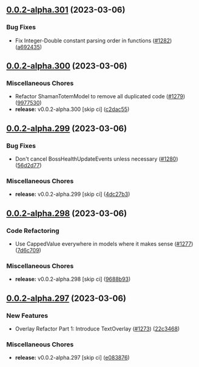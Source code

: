 ## [0.0.2-alpha.301](https://github.com/Wynntils/Artemis/compare/v0.0.2-alpha.300...v0.0.2-alpha.301) (2023-03-06)


### Bug Fixes

* Fix Integer-Double constant parsing order in functions ([#1282](https://github.com/Wynntils/Artemis/issues/1282)) ([a692435](https://github.com/Wynntils/Artemis/commit/a692435c649737ed58d033e740ed207d9a8763ca))

## [0.0.2-alpha.300](https://github.com/Wynntils/Artemis/compare/v0.0.2-alpha.299...v0.0.2-alpha.300) (2023-03-06)


### Miscellaneous Chores

* Refactor ShamanTotemModel to remove all duplicated code ([#1279](https://github.com/Wynntils/Artemis/issues/1279)) ([9977530](https://github.com/Wynntils/Artemis/commit/9977530acde21ce0a00f758f96fc72eac976e115))
* **release:** v0.0.2-alpha.300 [skip ci] ([c2dac55](https://github.com/Wynntils/Artemis/commit/c2dac552478c8655a31987a7fd8224e4d91fb3fe))

## [0.0.2-alpha.299](https://github.com/Wynntils/Artemis/compare/v0.0.2-alpha.298...v0.0.2-alpha.299) (2023-03-06)


### Bug Fixes

* Don't cancel BossHealthUpdateEvents unless necessary ([#1280](https://github.com/Wynntils/Artemis/issues/1280)) ([56d2d77](https://github.com/Wynntils/Artemis/commit/56d2d77588ba774859ad6c66aebe85ac32db5591))


### Miscellaneous Chores

* **release:** v0.0.2-alpha.299 [skip ci] ([4dc27b3](https://github.com/Wynntils/Artemis/commit/4dc27b394f268b98cae77b6d97f0f3203eb22ba0))

## [0.0.2-alpha.298](https://github.com/Wynntils/Artemis/compare/v0.0.2-alpha.297...v0.0.2-alpha.298) (2023-03-06)


### Code Refactoring

* Use CappedValue everywhere in models where it makes sense ([#1277](https://github.com/Wynntils/Artemis/issues/1277)) ([7d6c709](https://github.com/Wynntils/Artemis/commit/7d6c7091618382a63eac6f6994b789181d4f5d81))


### Miscellaneous Chores

* **release:** v0.0.2-alpha.298 [skip ci] ([9688b93](https://github.com/Wynntils/Artemis/commit/9688b93854d2fdba643d0f3338a6b40bb17f0d6e))

## [0.0.2-alpha.297](https://github.com/Wynntils/Artemis/compare/v0.0.2-alpha.296...v0.0.2-alpha.297) (2023-03-06)


### New Features

* Overlay Refactor Part 1: Introduce TextOverlay ([#1273](https://github.com/Wynntils/Artemis/issues/1273)) ([22c3468](https://github.com/Wynntils/Artemis/commit/22c3468821b3e99438aea89cf22025927ed69310))


### Miscellaneous Chores

* **release:** v0.0.2-alpha.297 [skip ci] ([e083876](https://github.com/Wynntils/Artemis/commit/e0838765f57c275c3aa233a2ac79bf0b5f5e62d3))

